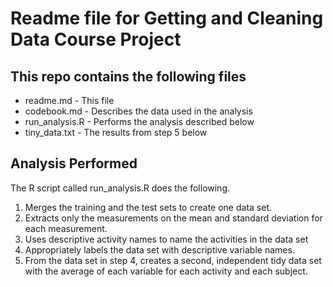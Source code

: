 # Readme file for Getting and Cleaning Data Course Project

## This repo contains the following files
* readme.md - This file
* codebook.md - Describes the data used in the analysis
* run_analysis.R - Performs the analysis described below
* tiny_data.txt - The results from step 5 below

## Analysis Performed

The R script called run_analysis.R does the following. 
1. Merges the training and the test sets to create one data set.
2. Extracts only the measurements on the mean and standard deviation for each measurement. 
3. Uses descriptive activity names to name the activities in the data set
4. Appropriately labels the data set with descriptive variable names. 
5. From the data set in step 4, creates a second, independent tidy data set with the average of each variable for each activity and each subject.
